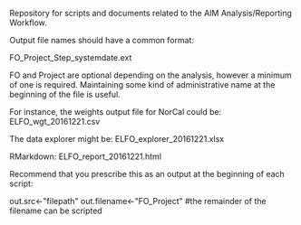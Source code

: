 Repository for scripts and documents related to the AIM Analysis/Reporting Workflow.

Output file names should have a common format:

FO_Project_Step_systemdate.ext 

FO and Project are optional depending on the analysis, however a minimum of one is required. Maintaining some kind of administrative name at the beginning of the file is useful. 

For instance, the weights output file for NorCal could be:
ELFO_wgt_20161221.csv

The data explorer might be: 
ELFO_explorer_20161221.xlsx

RMarkdown:
ELFO_report_20161221.html

Recommend that you prescribe this as an output at the beginning of each script:

out.src<-"filepath"
out.filename<-"FO_Project" #the remainder of the filename can be scripted

